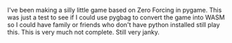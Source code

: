 I've been making a silly little game based on Zero Forcing in pygame.
This was just a test to see if I could use pygbag to convert the game into WASM so I could have family or friends who don't have python installed still play this.
This is very much not complete. Still very janky.
